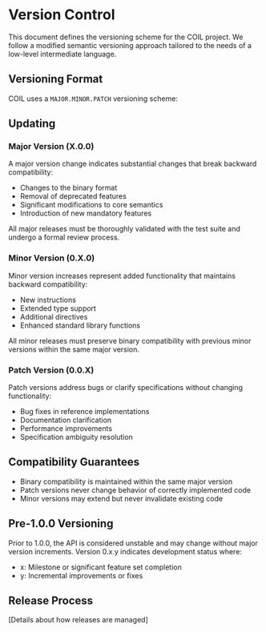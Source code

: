 # Version Control

This document defines the versioning scheme for the COIL project. We follow a modified semantic versioning approach tailored to the needs of a low-level intermediate language.

## Versioning Format
COIL uses a `MAJOR.MINOR.PATCH` versioning scheme:

## Updating

### Major Version (X.0.0)
A major version change indicates substantial changes that break backward compatibility:
- Changes to the binary format
- Removal of deprecated features
- Significant modifications to core semantics
- Introduction of new mandatory features

All major releases must be thoroughly validated with the test suite and undergo a formal review process.

### Minor Version (0.X.0)
Minor version increases represent added functionality that maintains backward compatibility:
- New instructions
- Extended type support
- Additional directives
- Enhanced standard library functions

All minor releases must preserve binary compatibility with previous minor versions within the same major version.

### Patch Version (0.0.X)
Patch versions address bugs or clarify specifications without changing functionality:
- Bug fixes in reference implementations
- Documentation clarification
- Performance improvements
- Specification ambiguity resolution

## Compatibility Guarantees
- Binary compatibility is maintained within the same major version
- Patch versions never change behavior of correctly implemented code
- Minor versions may extend but never invalidate existing code

## Pre-1.0.0 Versioning
Prior to 1.0.0, the API is considered unstable and may change without major version increments. Version 0.x.y indicates development status where:
- x: Milestone or significant feature set completion
- y: Incremental improvements or fixes

## Release Process
[Details about how releases are managed]